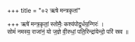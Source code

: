 +++
title = "०२ ऋषे मन्त्रकृतां"

+++
ऋषे॑ मन्त्र॒कृतां॒ स्तोमैः॒ कश्य॑पोद्व॒र्धय॒न्गिरः॑ ।  
सोमं॑ नमस्य॒ राजा॑नं॒ यो ज॒ज्ञे वी॒रुधां॒ पति॒रिन्द्रा॑येन्दो॒ परि॑ स्रव ॥